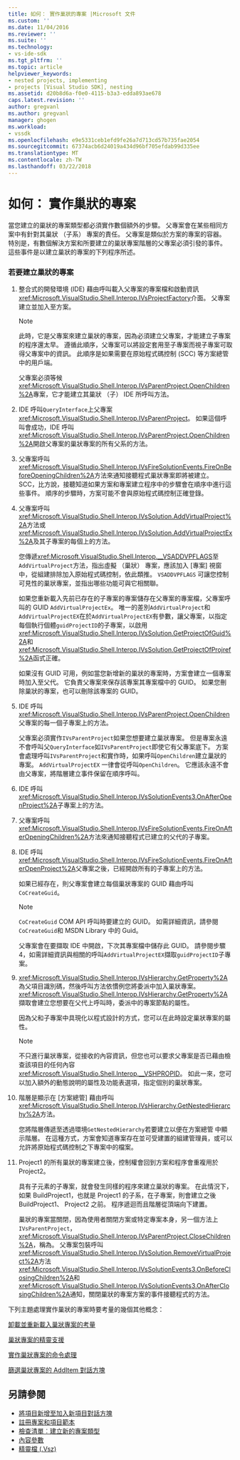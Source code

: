 ```yaml
---
title: 如何： 實作巢狀的專案 |Microsoft 文件
ms.custom: ''
ms.date: 11/04/2016
ms.reviewer: ''
ms.suite: ''
ms.technology:
- vs-ide-sdk
ms.tgt_pltfrm: ''
ms.topic: article
helpviewer_keywords:
- nested projects, implementing
- projects [Visual Studio SDK], nesting
ms.assetid: d20b8d6a-f0e0-4115-b3a3-edda893ae678
caps.latest.revision: ''
author: gregvanl
ms.author: gregvanl
manager: ghogen
ms.workload:
- vssdk
ms.openlocfilehash: e9e5331ceb1efd9fe26a7d713cd57b735fae2054
ms.sourcegitcommit: 67374acb6d24019a434d96bf705efdab99d335ee
ms.translationtype: MT
ms.contentlocale: zh-TW
ms.lasthandoff: 03/22/2018
---
```

# <a name="how-to-implement-nested-projects"></a>如何： 實作巢狀的專案
當您建立的巢狀的專案類型都必須實作數個額外的步驟。 父專案會在某些相同方案中有針對其巢狀 （子系） 專案的責任。 父專案是類似於方案的專案的容器。 特別是，有數個解決方案和所要建立的巢狀專案階層的父專案必須引發的事件。 這些事件是以建立巢狀的專案的下列程序所述。

### <a name="to-create-nested-projects"></a>若要建立巢狀的專案

1.  整合式的開發環境 (IDE) 藉由呼叫載入父專案的專案檔和啟動資訊<xref:Microsoft.VisualStudio.Shell.Interop.IVsProjectFactory>介面。 父專案建立並加入至方案。

    > [!NOTE]
    >  此時，它是父專案來建立巢狀的專案，因為必須建立父專案，才能建立子專案的程序還太早。 遵循此順序，父專案可以將設定套用至子專案而視子專案可取得父專案中的資訊。 此順序是如果需要在原始程式碼控制 (SCC) 等方案總管 中的用戶端。

     父專案必須等候<xref:Microsoft.VisualStudio.Shell.Interop.IVsParentProject.OpenChildren%2A>專案，它才能建立其巢狀 （子） IDE 所呼叫方法。

2.  IDE 呼叫`QueryInterface`上父專案<xref:Microsoft.VisualStudio.Shell.Interop.IVsParentProject>。 如果這個呼叫會成功，IDE 呼叫<xref:Microsoft.VisualStudio.Shell.Interop.IVsParentProject.OpenChildren%2A>開啟父專案的巢狀專案的所有父系的方法。

3.  父專案呼叫<xref:Microsoft.VisualStudio.Shell.Interop.IVsFireSolutionEvents.FireOnBeforeOpeningChildren%2A>方法來通知接聽程式巢狀專案即將被建立。 SCC，比方說，接聽知道如果方案和專案建立程序中的步驟會在順序中進行這些事件。 順序的步驟時，方案可能不會與原始程式碼控制正確登錄。

4.  父專案呼叫<xref:Microsoft.VisualStudio.Shell.Interop.IVsSolution.AddVirtualProject%2A>方法或<xref:Microsoft.VisualStudio.Shell.Interop.IVsSolution.AddVirtualProjectEx%2A>及其子專案的每個上的方法。

     您傳遞<xref:Microsoft.VisualStudio.Shell.Interop.__VSADDVPFLAGS>至`AddVirtualProject`方法，指出虛擬 （巢狀） 專案，應該加入 [專案] 視窗中，從組建排除加入原始程式碼控制，依此類推。 `VSADDVPFLAGS` 可讓您控制可見性的巢狀專案，並指出哪些功能可與它相關聯。

     如果您重新載入先前已存在的子專案的專案儲存在父專案的專案檔，父專案呼叫的 GUID `AddVirtualProjectEx`。 唯一的差別`AddVirtualProject`和`AddVirtualProjectEX`在於`AddVirtualProjectEX`有參數，讓父專案，以指定每個執行個體`guidProjectID`的子專案，以啟用<xref:Microsoft.VisualStudio.Shell.Interop.IVsSolution.GetProjectOfGuid%2A>和<xref:Microsoft.VisualStudio.Shell.Interop.IVsSolution.GetProjectOfProjref%2A>函式正確。

     如果沒有 GUID 可用，例如當您新增新的巢狀的專案時，方案會建立一個專案時加入至父代。 它負責父專案來保存該專案其專案檔中的 GUID。 如果您刪除巢狀的專案，也可以刪除該專案的 GUID。

5.  IDE 呼叫<xref:Microsoft.VisualStudio.Shell.Interop.IVsParentProject.OpenChildren>父專案的每一個子專案上的方法。

     父專案必須實作`IVsParentProject`如果您想要建立巢狀專案。 但是專案永遠不會呼叫父`QueryInterface`如`IVsParentProject`即使它有父專案底下。 方案會處理呼叫`IVsParentProject`和實作時，如果呼叫`OpenChildren`建立巢狀的專案。 `AddVirtualProjectEX` 一律會從呼叫`OpenChildren`。 它應該永遠不會由父專案，將階層建立事件保留在順序呼叫。

6.  IDE 呼叫<xref:Microsoft.VisualStudio.Shell.Interop.IVsSolutionEvents3.OnAfterOpenProject%2A>子專案上的方法。

7.  父專案呼叫<xref:Microsoft.VisualStudio.Shell.Interop.IVsFireSolutionEvents.FireOnAfterOpeningChildren%2A>方法來通知接聽程式已建立的父代的子專案。

8.  IDE 呼叫<xref:Microsoft.VisualStudio.Shell.Interop.IVsFireSolutionEvents.FireOnAfterOpenProject%2A>父專案之後，已經開啟所有的子專案上的方法。

     如果已經存在，則父專案會建立每個巢狀專案的 GUID 藉由呼叫`CoCreateGuid`。

    > [!NOTE]
    >  `CoCreateGuid` COM API 呼叫時要建立的 GUID。 如需詳細資訊，請參閱`CoCreateGuid`和 MSDN Library 中的 Guid。

     父專案會在要擷取 IDE 中開啟，下次其專案檔中儲存此 GUID。 請參閱步驟 4，如需詳細資訊與相關的呼叫`AddVirtualProjectEX`擷取`guidProjectID`子專案。

9. <xref:Microsoft.VisualStudio.Shell.Interop.IVsHierarchy.GetProperty%2A>為父項目識別碼，然後呼叫方法依慣例您將委派中加入巢狀專案。 <xref:Microsoft.VisualStudio.Shell.Interop.IVsHierarchy.GetProperty%2A>擷取會建立您想要在父代上呼叫時，委派中的專案節點的屬性。

     因為父和子專案中具現化以程式設計的方式，您可以在此時設定巢狀專案的屬性。

    > [!NOTE]
    >  不只進行巢狀專案，從接收的內容資訊，但您也可以要求父專案是否已藉由檢查該項目的任何內容<xref:Microsoft.VisualStudio.Shell.Interop.__VSHPROPID>。 如此一來，您可以加入額外的動態說明的屬性及功能表選項，指定個別的巢狀專案。

10. 階層是顯示在 [方案總管] 藉由呼叫<xref:Microsoft.VisualStudio.Shell.Interop.IVsHierarchy.GetNestedHierarchy%2A>方法。

     您將階層傳遞至透過環境`GetNestedHierarchy`若要建立以便在方案總管 中顯示階層。 在這種方式，方案會知道專案存在並可受建置的組建管理員，或可以允許將原始程式碼控制之下專案中的檔案。

11. Project1 的所有巢狀的專案建立後，控制權會回到方案和程序會重複用於 Project2。

     具有子元素的子專案，就會發生同樣的程序來建立巢狀的專案。 在此情況下，如果 BuildProject1，也就是 Project1 的子系，在子專案，則會建立之後 BuildProject1、 Project2 之前。 程序遞迴而且階層從頂端向下建置。

     巢狀的專案當關閉，因為使用者關閉方案或特定專案本身，另一個方法上`IVsParentProject`， <xref:Microsoft.VisualStudio.Shell.Interop.IVsParentProject.CloseChildren%2A>，稱為。 父專案包裝呼叫<xref:Microsoft.VisualStudio.Shell.Interop.IVsSolution.RemoveVirtualProject%2A>方法<xref:Microsoft.VisualStudio.Shell.Interop.IVsSolutionEvents3.OnBeforeClosingChildren%2A>和<xref:Microsoft.VisualStudio.Shell.Interop.IVsSolutionEvents3.OnAfterClosingChildren%2A>通知，關閉巢狀的專案方案的事件接聽程式的方法。

 下列主題處理實作巢狀的專案時要考量的幾個其他概念：

 [卸載並重新載入巢狀專案的考量](../../extensibility/internals/considerations-for-unloading-and-reloading-nested-projects.md)

 [巢狀專案的精靈支援](../../extensibility/internals/wizard-support-for-nested-projects.md)

 [實作巢狀專案的命令處理](../../extensibility/internals/implementing-command-handling-for-nested-projects.md)

 [篩選巢狀專案的 AddItem 對話方塊](../../extensibility/internals/filtering-the-additem-dialog-box-for-nested-projects.md)

## <a name="see-also"></a>另請參閱

- [將項目新增至加入新項目對話方塊](../../extensibility/internals/adding-items-to-the-add-new-item-dialog-boxes.md)
- [註冊專案和項目範本](../../extensibility/internals/registering-project-and-item-templates.md)
- [檢查清單︰建立新的專案類型](../../extensibility/internals/checklist-creating-new-project-types.md)
- [內容參數](../../extensibility/internals/context-parameters.md)
- [精靈檔 (.Vsz)](../../extensibility/internals/wizard-dot-vsz-file.md)